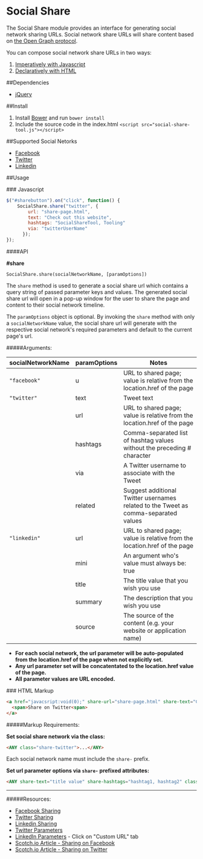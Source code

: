 # Social Share

The Social Share module provides an interface for generating social network sharing URLs.
Social network share URLs will share content based on [the Open Graph protocol](http://ogp.me/).

You can compose social network share URLs in two ways:

1. [Imperatively with Javascript](#UsageJavascript)
2. [Declaratively with HTML](#UsageHTML)

##Dependencies

- [jQuery](https://jquery.com/)

##Install

1. Install [Bower](http://bower.io "see instructions") and run `bower install`
2. Include the source code in the index.html `<script src="social-share-tool.js"></script>`

##Supported Social Netorks

- [Facebook](https://developers.facebook.com/docs/sharing)
- [Twitter](https://dev.twitter.com/web/tweet-button/web-intent)
- [Linkedin](https://developer.linkedin.com/docs/share-on-linkedin)

##Usage

###<a name="UsageJavascript"></a> Javascript


```javascript
$("#sharebutton").on("click", function() {
    SocialShare.share("twitter", {
        url: "share-page.html",
        text: "Check out this website",
        hashtags: "SocialShareTool, Tooling"
        via: "twitterUserName"
      });
});
```


####API

**#share**


`SocialShare.share(socialNetworkName, [paramOptions])`


The `share` method is used to generate a social share url which contains a query string of passed parameter keys and values. The generated social share url will open in a pop-up window for the user to share the page and content to their social network timeline.


The `paramOptions` object is optional. By invoking the `share` method with only a `socialNetworkName` value, the social share url will generate with the respective social network's required parameters and default to the current page's url. 


#####Arguments:

| **socialNetworkName**   | **paramOptions** |                                      **Notes**                                      |
|-------------------------|------------------|-------------------------------------------------------------------------------------|
| `"facebook"`            | u                | URL to shared page; value is relative from the location.href of the page            |
| `"twitter"`             | text             | Tweet text                                                                          |
|                         | url              | URL to shared page; value is relative from the location.href of the page            |
|                         | hashtags         | Comma-separated list of hashtag values without the preceding # character            |
|                         | via              | A Twitter username to associate with the Tweet                                      |
|                         | related          | Suggest additional Twitter usernames related to the Tweet as comma-separated values |
| `"linkedin"`            | url              | URL to shared page; value is relative from the location.href of the page            |
|                         | mini             | An argument who's value must always be: true                                        |
|                         | title            | The title value that you wish you use                                               |
|                         | summary          | The description that you wish you use                                               |
|                         | source           | The source of the content (e.g. your website or application name)                   |


- **For each social network, the url parameter will be auto-populated from the location.href of the page when not explicitly set.**
- **Any url parameter set will be concatentated to the location.href value of the page.**
- **All parameter values are URL encoded.**


###<a name="UsageHTML"></a> HTML Markup

```html
<a href="javacsript:void(0);" share-url="share-page.html" share-text="Check out this website" share-hashtags="SocialShareTool, Tooling" share-via="twitterUserName" class="share-twitter">
  <span>Share on Twitter<span>
</a>
```

#####Markup Requirements:

**Set social share network via the class:**

```html
<ANY class="share-twitter">...</ANY>
```

Each social network name must include the  `share-` prefix.

**Set url parameter options via `share-` prefixed attributes:**

```html
<ANY share-text="title value" share-hashtags="hashtag1, hashtag2" class="share-twitter">...</AnY>
```

------

#####Resources:
- [Facebook Sharing](https://developers.facebook.com/docs/sharing)
- [Twitter Sharing](https://dev.twitter.com/web/tweet-button/web-intent)
- [Linkedin Sharing](https://developer.linkedin.com/docs/share-on-linkedin)
- [Twitter Parameters](https://dev.twitter.com/web/tweet-button/parameters)
- [LinkedIn Parameters](https://developer.linkedin.com/docs/share-on-linkedin) - Click on "Custom URL" tab
- [Scotch.io Article - Sharing on Facebook](https://scotch.io/tutorials/how-to-share-webpages-with-facebook)
- [Scotch.io Article - Sharing on Twitter](https://scotch.io/tutorials/how-to-share-webpages-with-twitter)
